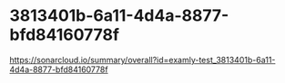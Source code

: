 # 3813401b-6a11-4d4a-8877-bfd84160778f
https://sonarcloud.io/summary/overall?id=examly-test_3813401b-6a11-4d4a-8877-bfd84160778f
